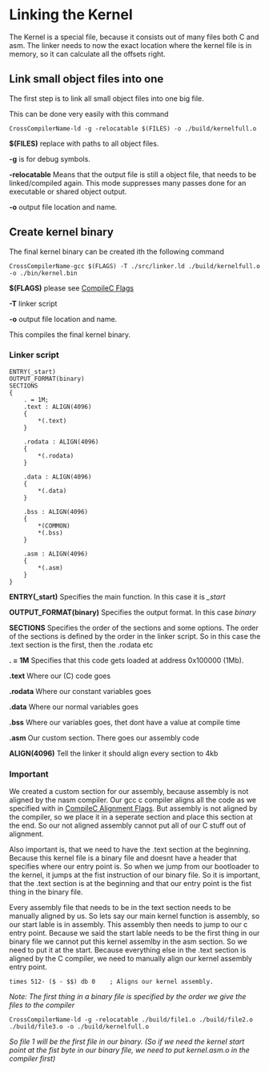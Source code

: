 # Linking the Kernel
The Kernel is a special file, because it consists out of many files both C and asm. The linker needs to now the exact location where the kernel file is in memory, so it can calculate all the offsets right.

## Link small object files into one
The first step is to link all small object files into one big file.

This can be done very easily with this command
```
CrossCompilerName-ld -g -relocatable $(FILES) -o ./build/kernelfull.o
```

**$(FILES)** replace with paths to all object files.

**-g** is for debug symbols.

**-relocatable** Means that the output file is still a object file, that needs to be linked/compiled again. This mode suppresses many passes done for an executable or shared object output.

**-o** output file location and name.

## Create kernel binary
The final kernel binary can be created ith the following command
```
CrossCompilerName-gcc $(FLAGS) -T ./src/linker.ld ./build/kernelfull.o -o ./bin/kernel.bin
```

**$(FLAGS)** please see [CompileC Flags](compileC.md#FLAGS)

**-T** linker script

**-o** output file location and name.

This compiles the final kernel binary.

### Linker script

```
ENTRY(_start)
OUTPUT_FORMAT(binary)
SECTIONS
{
    . = 1M;
    .text : ALIGN(4096)
    {
        *(.text)
    }

    .rodata : ALIGN(4096)
    {
        *(.rodata)
    }

    .data : ALIGN(4096)
    {
        *(.data)
    }

    .bss : ALIGN(4096)
    {
        *(COMMON)
        *(.bss)
    }

    .asm : ALIGN(4096)
    {
        *(.asm)
    }
}
```

**ENTRY(_start)** Specifies the main function. In this case it is *_start*

**OUTPUT_FORMAT(binary)** Specifies the output format. In this case *binary*

**SECTIONS** Specifies the order of the sections and some options. The order of the sections is defined by the order in the linker script. So in this case the .text section is the first, then the .rodata etc

**. = 1M** Specifies that this code gets loaded at address 0x100000 (1Mb).

**.text** Where our (C) code goes 

**.rodata** Where our constant variables goes

**.data** Where our normal variables goes

**.bss** Where our variables goes, thet dont have a value at compile time

**.asm** Our custom section. There goes our assembly code

**ALIGN(4096)** Tell the linker it should align every section to 4kb

### Important 

We created a custom section for our assembly, because assembly is not aligned by the nasm compiler. Our gcc c compiler aligns all the code as we specified with in [CompileC Alignment Flags](compileC.md#Alignmentflags). But assembly is not aligned by the compiler, so we place it in a seperate section and place this section at the end. So our not aligned assembly cannot put all of our C stuff out of alignment.

Also important is, that we need to have the .text section at the beginning. Because this kernel file is a binary file and doesnt have a header that specifies where our entry point is. So when we jump from our bootloader to the kernel, it jumps at the fist instruction of our binary file. So it is important, that the .text section is at the beginning and that our entry point is the fist thing in the binary file.

Every assembly file that needs to be in the text section needs to be manually aligned by us. So lets say our main kernel function is assembly, so our start lable is in assembly. This assembly then needs to jump to our c entry point. 
Because we said the start lable needs to be the first thing in our binary file we cannot put this kernel assemlby in the asm section. So we need to put it at the start. Because everything else in the .text section is aligned by the C compiler, we need to manually align our kernel assembly entry point.
``` assembly
times 512- ($ - $$) db 0 	; Aligns our kernel assembly.
```


*Note: The first thing in a binary file is specified by the order we give the files to the compiler*
```
CrossCompilerName-ld -g -relocatable ./build/file1.o ./build/file2.o ./build/file3.o -o ./build/kernelfull.o
```
*So file 1 will be the first file in our binary. (So if we need the kernel start point at the fist byte in our binary file, we need to put kernel.asm.o in the compiler first)*